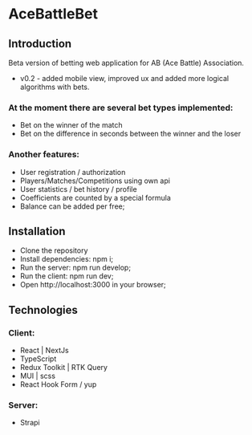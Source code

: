 ﻿# AceBattleBet

## Introduction

Beta version of betting web application for AB (Ace Battle) Association.
- v0.2 - added mobile view, improved ux and added more logical algorithms with bets.

### At the moment there are several bet types implemented:
- Bet on the winner of the match
- Bet on the difference in seconds between the winner and the loser
### Another features: 
- User registration / authorization
- Players/Matches/Competitions using own api
- User statistics / bet history / profile
- Coefficients are counted by a special formula
- Balance can be added per free;

## Installation
- Clone the repository
- Install dependencies: npm i;
- Run the server: npm run develop;
- Run the client: npm run dev;
- Open http://localhost:3000 in your browser;

## Technologies

### Client:
- React | NextJs
- TypeScript
- Redux Toolkit | RTK Query
- MUI | scss
- React Hook Form / yup
### Server: 
- Strapi

